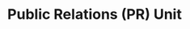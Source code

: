 ---
layout: page
title: Public Relations (PR) Unit
permalink: "/about/departments/public-relations"
main: |-
    The unit is the vital conduit between the Council and the public. Operating from the Office of the Director General, the unit is responsible for the entire communications value chain of the Council, both internal and external. As the image manager of the Council, the PR Unit coordinates strategic communication, engages in crisis and perception management where necessary and manages the Council’s presence on multiple platforms.

    The sensitive role and balance the unit plays are best underscored by the operations of other departments, such as Surveillance &amp; Enforcement, Consumer Education and Quality, Assurance and Development, which use the various communication channels and platforms to discharge their responsibilities.

    In addition, maintaining and expanding the Council’s relationship with both conventional and new media in a fast moving and dynamic environment, covering multiple sectors and gathering information about developments for timely releases or intervention are some of the daily round the clock responsibilities of the Public Relations Unit.
---